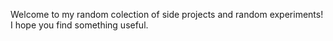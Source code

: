 Welcome to my random colection of side projects and random experiments! 
I hope you find something useful.
